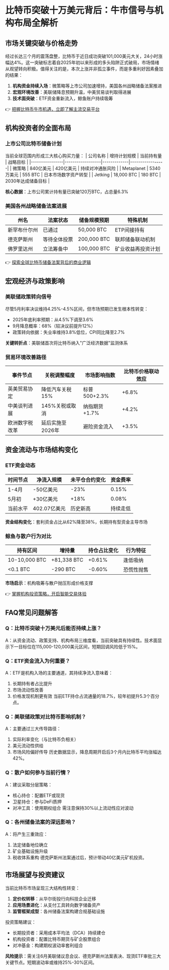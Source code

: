 # 比特币突破十万美元背后：牛市信号与机构布局全解析

## 市场关键突破与价格走势
经过长达三个月的震荡盘整，比特币于近日成功突破101,000美元大关，24小时涨幅达4%。这一突破标志着自2025年初以来形成的多头陷阱正式破局，市场情绪从观望转向积极。值得关注的是，本次上涨并非孤立事件，而是多重利好因素叠加的结果：

1. **机构资金持续入场**：微策略等上市公司加速增持，美国各州战略储备法案推进
2. **宏观环境改善**：美联储降息预期升温，中美贸易谈判取得进展
3. **技术面突破**：ETF资金重新流入，鲸鱼账户持续吸筹

👉 [把握比特币牛市机遇，立即了解主流交易平台](https://bit.ly/okx_welcome)

## 机构投资者的全面布局

### 上市公司比特币储备计划
当前全球范围内形成三大核心购买力量：
| 公司名称       | 增持计划规模      | 当前持有量    | 战略目标          |
|----------------|------------------|-------------|-----------------|
| 微策略         | 840亿美元        | 420亿美元    | 持续对冲通胀风险    |
| Metaplanet     | 5340万美元       | 555 BTC     | 日本市场数字资产转型  |
| Jetking        | 18,000 BTC       | 180 BTC     | 2030年达成储备目标  |

**核心数据**：上市公司累计持有量已突破120万BTC，占总量6.3%

### 美国各州战略储备法案进展
| 州名           | 法案状态          | 储备规模预期    | 特殊机制          |
|----------------|-----------------|---------------|-----------------|
| 新罕布什尔州   | 已通过          | 50,000 BTC    | ETP间接持有       |
| 德克萨斯州     | 等待全体投票      | 200,000 BTC   | 联邦储备联动机制    |
| 佛罗里达州     | 立法筹备中        | 100,000 BTC   | 矿业收益再投资计划  |

👉 [探索全球比特币储备法案背后的商业逻辑](https://bit.ly/okx_welcome)

## 宏观经济与政策影响

### 美联储政策转向信号
尽管5月利率决议维持4.25%-4.5%区间，但市场预期已发生根本性转变：
- 2025年底利率预期：从4.5%下调至3.6%
- 9月降息概率：68%（较决议前提升12%）
- 政策转向依据：失业率维持3.8%低位，CPI同比降至2.7%

**关键转折点**：美联储首次将比特币纳入"广泛经济数据"监测体系

### 贸易环境改善路径
| 事件节点       | 关税调整幅度    | 市场影响指数    | 比特币价格联动效应  |
|----------------|---------------|---------------|-----------------|
| 英美贸易协定    | 降低汽车关税15%  | 标普500+2.3%   | +6.8%            |
| 中美谈判进展    | 145%关税或取消  | 纳指期货+1.7%  | +4.2%            |
| 欧洲数字税改革  | 延后实施至2026年 | 避险资金流入    | +3.5%            |

## 资金流动与市场结构变化

### ETF资金动态
| 时间节点       | 净流入规模      | 未平仓合约变化    | 资金费率        |
|----------------|---------------|-----------------|---------------|
| 1-4月         | -50亿美元      | -23%           | 0.15%         |
| 5月初         | +30亿美元      | +18%           | 0.08%         |
| 当前水平       | 402.07亿美元    | 历史新高        | 持续走低        |

**资金结构变化**：套利资金占比从62%降至38%，长期持有型资金主导市场

### 鲸鱼与散户行为对比
| 持有区间       | 增持量          | 持仓占比变化    | 行为特征        |
|----------------|---------------|---------------|---------------|
| 10-10,000 BTC  | +81,338 BTC    | +0.61%        | 逢低吸纳        |
| <0.1 BTC       | -290 BTC       | -0.60%        | 恐慌性抛售      |

**市场启示**：机构吸筹与散户抛压形成价格支撑

👉 [掌握机构投资策略，开启智能交易体验](https://bit.ly/okx_welcome)

## FAQ常见问题解答

### Q：比特币突破十万美元后能否持续上涨？
A：从资金流动、政策支持、机构布局三维度看，当前突破具有持续性。技术面显示下一目标位在115,000-120,000美元区间，短期回调风险低于15%。

### Q：ETF资金流入为何重要？
A：ETF是机构入场的主要通道，其持续净流入意味着：
1. 长期持有者占比提升
2. 市场流动性改善
3. 价格发现机制更有效
当前ETF持仓占流通量的18.7%，较年初提升5.3个百分点。

### Q：美联储政策对比特币影响机制？
A：主要通过三大传导路径：
1. 实际利率变化（与比特币负相关）
2. 美元流动性供给
3. 市场风险偏好传导
历史数据显示，降息周期开启后3个月内比特币平均涨幅达42%。

### Q：散户如何参与当前行情？
A：建议采取分层策略：
- 核心持仓：配置ETF或现货
- 卫星持仓：参与DeFi质押
- 对冲工具：使用期权组合
需注意保持30%以上流动性应对波动

### Q：各州储备法案的深远影响？
A：将产生三重效应：
1. 法定储备地位确立
2. 矿业基础设施升级
3. 税收体系重构
德克萨斯州法案通过后，预计带动40亿美元矿机投资。

## 市场展望与投资建议

当前比特币市场呈现三大结构性转变：
1. **定价权转移**：从华尔街投行向科技企业迁移
2. **应用场景进化**：从支付工具转向数字储备资产
3. **监管框架成型**：各州储备法案构建合规基础设施

投资策略建议：
- 长期投资者：采用成本平均法（DCA）持续建仓
- 机构投资者：配置比特币期货与矿企股票组合
- 对冲基金：构建期权波动率套利组合

**风险提示**：需关注6月美联储议息会议、德克萨斯州法案表决、现货ETF审批三大关键节点。短期波动率或维持25%-30%区间。